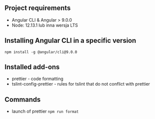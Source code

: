 ## Project requirements
- Angular CLI & Angular > 9.0.0
- Node: 12.13.1 lub inna wersja LTS

## Installing Angular CLI in a specific version
`npm install -g @angular/cli@9.0.0`

## Installed add-ons
- prettier - code formatting
- tslint-config-prettier - rules for tslint that do not conflict with prettier

## Commands
- launch of prettier `npm run format`
